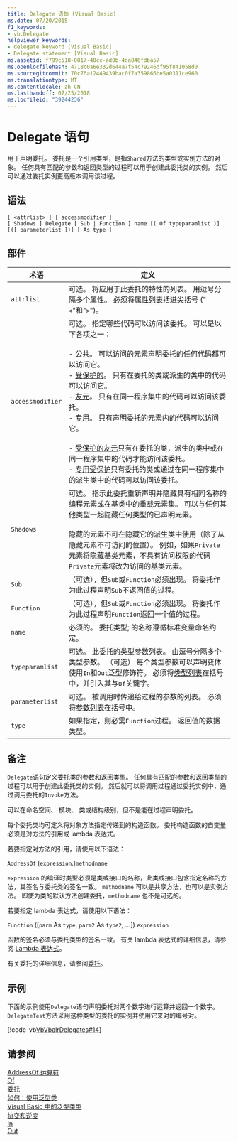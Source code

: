```yaml
---
title: Delegate 语句 (Visual Basic)
ms.date: 07/20/2015
f1_keywords:
- vb.Delegate
helpviewer_keywords:
- delegate keyword [Visual Basic]
- Delegate statement [Visual Basic]
ms.assetid: f799c518-0817-40cc-ad0b-4da846fdba57
ms.openlocfilehash: 4718c0a6e332d644a7f54c79246df95f841058d0
ms.sourcegitcommit: 70c76a12449439bac0f7a359866be5a0311ce960
ms.translationtype: MT
ms.contentlocale: zh-CN
ms.lasthandoff: 07/25/2018
ms.locfileid: "39244236"
---
```

# <a name="delegate-statement"></a>Delegate 语句
用于声明委托。 委托是一个引用类型，是指`Shared`方法的类型或实例方法的对象。 任何具有匹配的参数和返回类型的过程可以用于创建此委托类的实例。 然后可以通过委托实例更高版本调用该过程。  
  
## <a name="syntax"></a>语法  
  
```  
[ <attrlist> ] [ accessmodifier ] _  
[ Shadows ] Delegate [ Sub | Function ] name [( Of typeparamlist )] [([ parameterlist ])] [ As type ]  
```  
  
## <a name="parts"></a>部件  
  
|术语|定义|  
|---|---|  
|`attrlist`|可选。 将应用于此委托的特性的列表。 用逗号分隔多个属性。 必须将[属性列表](../../../visual-basic/language-reference/statements/attribute-list.md)括进尖括号 ("`<`"和"`>`")。|  
|`accessmodifier`|可选。 指定哪些代码可以访问该委托。 可以是以下各项之一：<br /><br /> - [公共](../../../visual-basic/language-reference/modifiers/public.md)。 可以访问的元素声明委托的任何代码都可以访问它。<br />-   [受保护的](../../../visual-basic/language-reference/modifiers/protected.md)。 只有在委托的类或派生的类中的代码可以访问它。<br />-   [友元](../../../visual-basic/language-reference/modifiers/friend.md)。 只有在同一程序集中的代码可以访问该委托。<br />- [专用](../../../visual-basic/language-reference/modifiers/private.md)。 只有声明委托的元素内的代码可以访问它。<br /><br /> - [受保护的友元](../../language-reference/modifiers/protected-friend.md)只有在委托的类，派生的类中或在同一程序集中的代码才能访问该委托。 <br />- [专用受保护](../../language-reference/modifiers/private-protected.md)只有委托的类或通过在同一程序集中的派生类中的代码可以访问该委托。 |  
|`Shadows`|可选。 指示此委托重新声明并隐藏具有相同名称的编程元素或在基类中的重载元素集。 可以与任何其他类型一起隐藏任何类型的已声明元素。<br /><br /> 隐藏的元素不可在隐藏它的派生类中使用（除了从隐藏元素不可访问的位置）。 例如，如果`Private`元素将隐藏基类元素，不具有访问权限的代码`Private`元素将改为访问的基类元素。|  
|`Sub`|（可选），但`Sub`或`Function`必须出现。 将委托作为此过程声明`Sub`不返回值的过程。|  
|`Function`|（可选），但`Sub`或`Function`必须出现。 将委托作为此过程声明`Function`返回一个值的过程。|  
|`name`|必须的。 委托类型; 的名称遵循标准变量命名约定。|  
|`typeparamlist`|可选。 此委托的类型参数列表。 由逗号分隔多个类型参数。 （可选） 每个类型参数可以声明变体使用`In`和`Out`泛型修饰符。 必须将[类型列表](../../../visual-basic/language-reference/statements/type-list.md)在括号中，并引入其与`Of`关键字。|  
|`parameterlist`|可选。 被调用时传递给过程的参数的列表。 必须将[参数列表](../../../visual-basic/language-reference/statements/parameter-list.md)在括号中。|  
|`type`|如果指定，则必需`Function`过程。 返回值的数据类型。|  
  
## <a name="remarks"></a>备注  
 `Delegate`语句定义委托类的参数和返回类型。 任何具有匹配的参数和返回类型的过程可以用于创建此委托类的实例。 然后就可以将调用过程通过委托实例中，通过调用委托的`Invoke`方法。  
  
 可以在命名空间、 模块、 类或结构级别，但不是能在过程声明委托。  
  
 每个委托类均可定义将对象方法指定传递到的构造函数。 委托构造函数的自变量必须是对方法的引用或 lambda 表达式。  
  
 若要指定对方法的引用，请使用以下语法：  
  
 `AddressOf` [`expression`.]`methodname`  
  
 `expression` 的编译时类型必须是类或接口的名称，此类或接口包含指定名称的方法，其签名与委托类的签名一致。 `methodname` 可以是共享方法，也可以是实例方法。 即使为类的默认方法创建委托，`methodname` 也不是可选的。  
  
 若要指定 lambda 表达式，请使用以下语法：  
  
 `Function` ([`parm` As `type`, `parm2` As `type2`, ...]) `expression`  
  
 函数的签名必须与委托类型的签名一致。 有关 lambda 表达式的详细信息，请参阅 [Lambda 表达式](../../../visual-basic/programming-guide/language-features/procedures/lambda-expressions.md)。  
  
 有关委托的详细信息，请参阅[委托](../../../visual-basic/programming-guide/language-features/delegates/index.md)。  
  
## <a name="example"></a>示例  
 下面的示例使用`Delegate`语句声明委托对两个数字进行运算并返回一个数字。 `DelegateTest`方法采用这种类型的委托的实例并使用它来对的编号对。  
  
 [!code-vb[VbVbalrDelegates#14](../../../visual-basic/language-reference/operators/codesnippet/VisualBasic/delegate-statement_1.vb)]  
  
## <a name="see-also"></a>请参阅  
 [AddressOf 运算符](../../../visual-basic/language-reference/operators/addressof-operator.md)  
 [Of](../../../visual-basic/language-reference/statements/of-clause.md)  
 [委托](../../../visual-basic/programming-guide/language-features/delegates/index.md)  
 [如何：使用泛型类](../../../visual-basic/programming-guide/language-features/data-types/how-to-use-a-generic-class.md)  
 [Visual Basic 中的泛型类型](../../../visual-basic/programming-guide/language-features/data-types/generic-types.md)  
 [协变和逆变](../../programming-guide/concepts/covariance-contravariance/index.md)  
 [In](../../../visual-basic/language-reference/modifiers/in-generic-modifier.md)  
 [Out](../../../visual-basic/language-reference/modifiers/out-generic-modifier.md)
